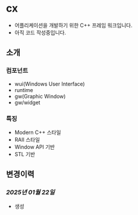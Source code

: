 # cx
- 어플리케이션을 개발하기 위한 C++ 프레임 워크입니다.
- 아직 코드 작성중입니다.




## 소개




### 컴포넌트
- wui(Windows User Interface)
- runtime
- gw(Graphic Window)
- gw/widget





### 특징
- Modern C++ 스타일 
- RAII 스타일
- Window API 기반 
- STL 기반 




## 변경이력

### _2025년 01월 22일_
- 생성





